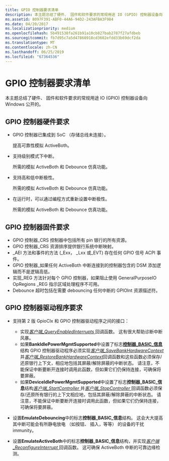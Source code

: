 ```yaml
---
title: GPIO 控制器要求清单
description: 本主题总结了硬件、 固件和软件要求的常规用途 IO (GPIO) 控制器设备向 Windows 公开的。
ms.assetid: 8097F391-ABF0-44A6-94D2-243AFBA3F984
ms.date: 04/20/2017
ms.localizationpriority: medium
ms.openlocfilehash: 5b491538fa261b91a10cb827bab2787f27afdbeb
ms.sourcegitcommit: fb7d95c7a5d47860918cd3602efdd33b69dcf2da
ms.translationtype: MT
ms.contentlocale: zh-CN
ms.lasthandoff: 06/25/2019
ms.locfileid: "67364536"
---
```

# <a name="gpio-controller-requirements-checklist"></a>GPIO 控制器要求清单


本主题总结了硬件、 固件和软件要求的常规用途 IO (GPIO) 控制器设备向 Windows 公开的。

## <a name="gpio-controller-hardware-requirements"></a>GPIO 控制器硬件要求


-   GPIO 控制器已集成到 SoC （存储总线未连接）。

    提高可靠性模拟 ActiveBoth。

-   支持级别模式下中断。

    所需的模拟 ActiveBoth 和 Debounce 仿真功能。

-   支持高和低中断极性。

    所需的模拟 ActiveBoth 和 Debounce 仿真功能。

-   在运行时，可以通过编程方式重新设置中断极性。

    所需的模拟 ActiveBoth 和 Debounce 仿真功能。

## <a name="gpio-controller-firmware-requirements"></a>GPIO 控制器固件要求


-   GPIO 控制器\_CRS 控制器中包括所有 pin 银行的所有资源。
-   GPIO 控制器\_CRS 资源排序提供银行系统中断映射。
-   \_AEI 方法和事件的方法 (\_Exx， \_Lxx 或\_EVT) 存在任何 GPIO 信号 ACPI 事件。
-   GPIO 控制器\_如果任何 ActiveBoth 中断连接到的控制器包含的 DSM 添加逻辑而不是逻辑高低。
-   实现\_REG 方法针对每个 GPIO 控制器，如果阻止使用 GeneralPurposeIO OpRegions \_REG 指示区域处理程序不可用。
-   Debounce 超时包括在需要 debouncing 任何中断的 GPIOInt 资源描述符。

## <a name="gpio-controller-driver-requirements"></a>GPIO 控制器驱动程序要求


-   支持第 2 版 GpioClx 和 GPIO 控制器驱动程序之间的接口：

    -   实现[*客户端\_QueryEnabledInterrupts* ](https://docs.microsoft.com/windows-hardware/drivers/ddi/content/gpioclx/nc-gpioclx-gpio_client_query_enabled_interrupts)回调函数。 这有很大帮助诊断中断风暴。
    -   如果**BankIdlePowerMgmtSupported**中设置了标志[**控制器\_BASIC\_信息**](https://docs.microsoft.com/windows-hardware/drivers/ddi/content/gpioclx/ns-gpioclx-_client_controller_basic_information)结构 GPIO 控制器驱动程序必须实现[*客户端\_SaveBankHardwareContext* ](https://docs.microsoft.com/windows-hardware/drivers/ddi/content/gpioclx/nc-gpioclx-gpio_client_save_bank_hardware_context)并[*客户端\_RestoreBankHardwareContext*](https://docs.microsoft.com/windows-hardware/drivers/ddi/content/gpioclx/nc-gpioclx-gpio_client_restore_bank_hardware_context)回调函数和这些函数必须保存/还原银行上下文，相应地包括其屏蔽/解除屏蔽的中断状态。 请注意，不能保证中断要断开连接时调用此函数，但如果它们仍保持连接，可确保将要屏蔽。
    -   如果**DeviceIdlePowerMgmtSupported**中设置了标志**控制器\_BASIC\_信息**结构[*客户端\_StartController* ](https://docs.microsoft.com/windows-hardware/drivers/ddi/content/gpioclx/nc-gpioclx-gpio_client_start_controller)并[*客户端\_StopController* ](https://docs.microsoft.com/windows-hardware/drivers/ddi/content/gpioclx/nc-gpioclx-gpio_client_stop_controller)回调函数必须保存/还原所有银行的上下文相应地，包括其屏蔽/解除屏蔽的中断状态。 请注意，不能保证中断要断开连接时调用此函数，但如果它们仍保持连接，可确保将要屏蔽。
-   设置**EmulateDebouncing**中的标志**控制器\_BASIC\_信息**结构。 这会大大提高其中断可能会有所静电放电 （如按钮、 插入，等等） 的设备的干扰 immunity。
-   设置**EmulateActiveBoth**中的标志**控制器\_BASIC\_信息**结构，并实现[*客户端\_ReconfigureInterrupt* ](https://docs.microsoft.com/windows-hardware/drivers/ddi/content/gpioclx/nc-gpioclx-gpio_client_reconfigure_interrupt)回调函数。 这可确保 ActiveBoth 中断的可靠边缘检测。

 

 




